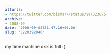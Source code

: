 ```yaml
---
alturls:
- https://twitter.com/bismark/status/907323675
archive:
- 2008-09
date: '2008-09-02T21:47:26+00:00'
slug: '1220392046'
---
```


my time machine disk is full :(

